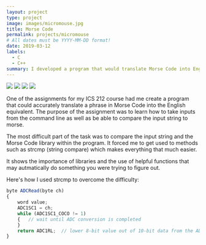 ```yaml
---
layout: project
type: project
image: images/micromouse.jpg
title: Morse Code
permalink: projects/micromouse
# All dates must be YYYY-MM-DD format!
date: 2019-03-12
labels:
  - C
  - C++
summary: I developed a program that would translate Morse Code into English.
---
```


<div class="ui small rounded images">
  <img class="ui image" src="../images/micromouse-robot.png">
  <img class="ui image" src="../images/micromouse-robot-2.jpg">
  <img class="ui image" src="../images/micromouse.jpg">
  <img class="ui image" src="../images/micromouse-circuit.png">
</div>

One of the assignments for my ICS 212 course had me create a program that could accurately translate a phrase in Morse Code into the English equivalent. The purpose of the assignment was to learn how to take inputs from the command line as well as be able to compare the input string to morse. 

The most difficult part of the task was to compare the input string and the Morse Code library within the program. It forced me to get used to methods such as strcmp (string compare) which makes everything that much easier.

It shows the importance of libraries and the use of helpful functions that may autmatically do something you were trying to figure out.

Here's how I used strcmp to overcome the difficulty:

```js
byte ADCRead(byte ch)
{
    word value;
    ADC1SC1 = ch;
    while (ADC1SC1_COCO != 1)
    {   // wait until ADC conversion is completed   
    }
    return ADC1RL;  // lower 8-bit value out of 10-bit data from the ADC
}
```





